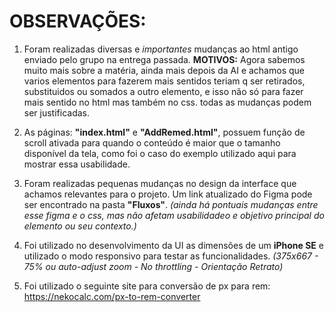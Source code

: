 # OBSERVAÇÕES:

1. Foram realizadas diversas e *importantes* mudanças ao html antigo enviado pelo grupo na entrega passada.
**MOTIVOS:** Agora sabemos muito mais sobre a matéria, ainda mais depois da AI e achamos que varios elementos para fazerem mais sentidos teriam q ser retirados, substituidos ou somados a outro elemento, e isso não só para fazer mais sentido no html mas também no css. todas as mudanças podem ser justificadas.

2. As páginas: **"index.html"** e **"AddRemed.html"**, possuem função de scroll ativada para quando o conteúdo é maior que o tamanho disponível da tela, como foi o caso do exemplo utilizado aqui para mostrar essa usabilidade.

3. Foram realizadas pequenas mudanças no design da interface que achamos relevantes para o projeto. Um link atualizado do Figma pode ser encontrado na pasta **"Fluxos"**. *(ainda há pontuais mudanças entre esse figma e o css, mas não afetam usabilidadeo e objetivo principal do elemento ou seu contexto.)*

4. Foi utilizado no desenvolvimento da UI as dimensões de um **iPhone SE** e utilizado o modo responsivo para testar as funcionalidades. *(375x667 - 75% ou auto-adjust zoom - No throttling - Orientação Retrato)*

5. Foi utilizado o seguinte site para conversão de px para rem: https://nekocalc.com/px-to-rem-converter